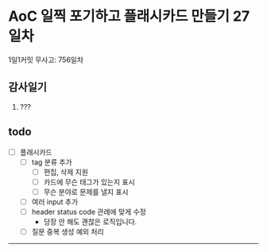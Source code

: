 # AoC 일찍 포기하고 플래시카드 만들기 27일차

1일1커밋 무사고: 756일차

## 감사일기

1. ???

## todo

- [ ] 플래시카드
  - [ ] tag 분류 추가
    - [ ] 편집, 삭제 지원
    - [ ] 카드에 무슨 태그가 있는지 표시
    - [ ] 무슨 분야로 문제를 낼지 표시
  - [ ] 여러 input 추가 
  - [ ] header status code 관례에 맞게 수정
    - 당장 안 해도 괜찮은 로직입니다.
  - [ ] 질문 중복 생성 예외 처리

---


